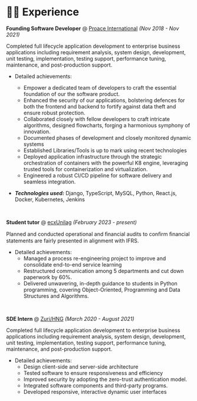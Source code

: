 # 👨‍💻 Experience

**Founding Software Developer** @ [Proace International](https://www.ey.com/) _(Nov 2018 - Nov 2021)_

Completed full lifecycle application development to enterprise business applications including requirement analysis, system design, development, unit testing, implementation, testing support, performance tuning, maintenance, and post-production support.
- Detailed achievements:
  -  Empower a dedicated team of developers to craft the essential foundation of our the software product.
  - Enhanced the security of our applications, bolstering defences for both the frontend and backend to fortify against data theft and ensure robust protection.
  - Collaborated closely with fellow developers to craft intricate algorithms, designed flowcharts, forging a harmonious symphony of innovation.
  - Documented phases of development and closely monitored dynamic systems
  - Established Libraries/Tools is up to mark using recent technologies
  - Deployed application infrastructure through the strategic orchestration of containers with the powerful K8 engine, leveraging trusted tools for containerization and virtualization.
  - Engineered a robust CI/CD pipeline for software delivery and seamless integration.

- _**Technologies used:**_ Django, TypeScript, MySQL, Python, React.js, Docker, Kubernetes, Jenkins

&nbsp;

**Student tutor** @ [ecxUnilag](https://ecx-unilag.github.io/finale/) _(February 2023 - present)_ 

Planned and conducted operational and ﬁnancial audits to conﬁrm ﬁnancial statements are fairly presented in alignment with IFRS.
- Detailed achievements:
     - Managed a process re-engineering project to improve and consolidate end-to-end service learning
     - Restructured communication among 5 departments and cut down paperwork by 60%. 
     - Delivered unwavering, in-depth guidance to students in Python programming, covering Object-Oriented, Programming and Data Structures and Algorithms.

&nbsp;

**SDE Intern** @ [Zuri/HNG](https://home.kpmg/) _(March 2020 - August 2021)_


Completed full lifecycle application development to enterprise business applications including requirement analysis, system design, development, unit testing, implementation, testing support, performance tuning, maintenance, and post-production support.

- Detailed achievements:
  - Design client-side and server-side architecture
  - Tested software to ensure responsiveness and efficiency
  - Improved security by adopting the zero-trust authentication model. 
  - Integrated software components and third-party programs.
  - Developed responsive, interactive dynamic user interfaces
